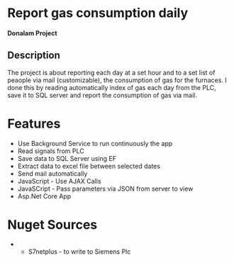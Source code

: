 # Report gas consumption daily
#### Donalam Project
## Description
The project is about reporting each day at a set hour and to a set list of peaople via mail (customizable), 
the consumption of gas for the furnaces. I done this by reading automatically index of gas 
each day from the PLC, save it to SQL server and report the consumption of gas via mail.

# Features
* Use Background Service to run continuously the app
* Read signals from PLC
* Save data to SQL Server using EF
* Extract data to excel file between selected dates
* Send mail automatically
* JavaScript - Use AJAX Calls
* JavaSCript - Pass parameters via JSON from server to view
* Asp.Net Core App

# Nuget Sources
* - S7netplus - to write to Siemens Plc
